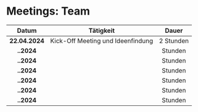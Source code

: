 # Meetings: Team

|     Datum      |             Tätigkeit             |   Dauer   |
| :------------: | :-------------------------------: | :-------: |
| **22.04.2024** | Kick-Off Meeting und Ideenfindung | 2 Stunden |
|   **..2024**   |                                   |  Stunden  |
|   **..2024**   |                                   |  Stunden  |
|   **..2024**   |                                   |  Stunden  |
|   **..2024**   |                                   |  Stunden  |
|   **..2024**   |                                   |  Stunden  |
|   **..2024**   |                                   |  Stunden  |
